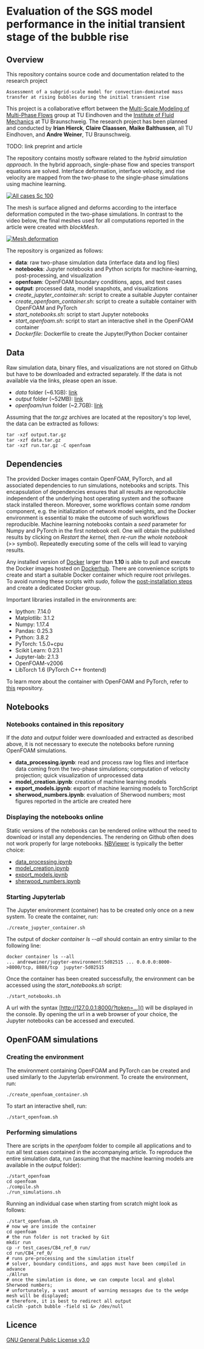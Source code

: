 # Evaluation of the SGS model performance in the initial transient stage of the bubble rise


## Overview

This repository contains source code and documentation related to the research project

```
Assessment of a subgrid-scale model for convection-dominated mass transfer at rising bubbles during the initial transient rise
```
This project is a collaborative effort between the [Multi-Scale Modeling of Multi-Phase Flows](https://www.tue.nl/en/research/research-groups/multi-scale-modelling-of-multi-phase-flows/) group at TU Eindhoven and the [Institute of Fluid Mechanics](https://www.tu-braunschweig.de/ism) at TU Braunschweig. The research project has been planned and conducted by **Irian Hierck**, **Claire Claassen**, **Maike Balthussen**, all TU Eindhoven, and **Andre Weiner**, TU Braunschweig.

TODO: link preprint and article

The repository contains mostly software related to the *hybrid simulation approach*. In the hybrid approach, single-phase flow and species transport equations are solved. Interface deformation, interface velocity, and rise velocity are mapped from the two-phase to the single-phase simulations using machine learning.

[![All cases Sc 100](https://img.youtube.com/vi/qhxbkvM2jAI/0.jpg)](https://www.youtube.com/watch?v=qhxbkvM2jAI)

The mesh is surface aligned and deforms according to the interface deformation computed in the two-phase simulations. In contrast to the video below, the final meshes used for all computations reported in the article were created with *blockMesh*.

[![Mesh deformation](https://img.youtube.com/vi/ytD2Qs3fCxk/0.jpg)](https://www.youtube.com/watch?v=ytD2Qs3fCxk)

The repository is organized as follows:

- **data**: raw two-phase simulation data (interface data and log files)
- **notebooks**: Jupyter notebooks and Python scripts for machine-learning, post-processing, and visualization
- **openfoam**: OpenFOAM boundary conditions, apps, and test cases
- **output**: processed data, model snapshots, and visualizations
- *create_jupyter_container.sh*: script to create a suitable Jupyter container
- *create_openfoam_container.sh*: script to create a suitable container with OpenFOAM and PyTorch
- *start_notebooks.sh*: script to start Jupyter notebooks
- *start_openfoam.sh*: script to start an interactive shell in the OpenFOAM container
- *Dockerfile*: Dockerfile to create the Jupyter/Python Docker container

## Data

Raw simulation data, binary files, and visualizations are not stored on Github but have to be downloaded and extracted separately. If the data is not available via the links, please open an issue.

- *data* folder (~6.1GB): [link](https://cloudstorage.tu-braunschweig.de/getlink/fiJfFmo9H2M72ENvWXPgRt2J/data.tar.gz)
- *output* folder (~52MB): [link](https://cloudstorage.tu-braunschweig.de/getlink/fiM8N7wSfWVzpvnxVwctDpr1/output.tar.gz)
- *openfoam/run* folder (~2.7GB): [link](https://cloudstorage.tu-braunschweig.de/getlink/fi4F1PpKkMJUDWHxEBU4JqcU/run.tar.gz)

Assuming that the *tar.gz* archives are located at the repository's top level, the data can be extracted as follows:
```
tar -xzf output.tar.gz
tar -xzf data.tar.gz
tar -xzf run.tar.gz -C openfoam
```

## Dependencies

The provided Docker images contain OpenFOAM, PyTorch, and all associated dependencies to run simulations, notebooks and scripts. This encapsulation of dependencies ensures that all results are reproducible independent of the underlying host operating system and the software stack installed thereon. Moreover, some workflows contain some *random* component, e.g. the initialization of network model weights, and the Docker environment is essential to make the outcome of such workflows reproducible. Machine learning notebooks contain a *seed* parameter for Numpy and PyTorch in the first notebook cell. One will obtain the published results by clicking on *Restart the kernel, then re-run the whole notebook* (>> symbol). Repeatedly executing some of the cells will lead to varying results.

Any installed version of [Docker](https://docs.docker.com/install/) larger than **1.10** is able to pull and execute the Docker images hosted on [Dockerhub](https://hub.docker.com/r/andreweiner/jupyter-environment). There are convenience scripts to create and start a suitable Docker container which require root privileges. To avoid running these scripts with *sudo*, follow the [post-installation steps](https://docs.docker.com/install/linux/linux-postinstall/) and create a dedicated Docker group.

Important libraries installed in the environments are:

- Ipython: 7.14.0
- Matplotlib: 3.1.2
- Numpy: 1.17.4
- Pandas: 0.25.3
- Python: 3.8.2
- PyTorch: 1.5.0+cpu
- Scikit Learn: 0.23.1
- Jupyter-lab: 2.1.3
- OpenFOAM-v2006
- LibTorch 1.6 (PyTorch C++ frontend)

To learn more about the container with OpenFOAM and PyTorch, refer to [this](https://github.com/AndreWeiner/of_pytorch_docker) repository.

## Notebooks

### Notebooks contained in this repository

If the *data* and *output* folder were downloaded and extracted as described above, it is not necessary to execute the notebooks before running OpenFOAM simulations.

- **data_processing.ipynb**: read and process raw log files and interface data coming from the two-phase simulations; computation of velocity projection; quick visualization of unprocessed data
- **model_creation.ipynb**: creation of machine learning models
- **export_models.ipynb**: export of machine learning models to TorchScript
- **sherwood_numbers.ipynb**: evaluation of Sherwood numbers; most figures reported in the article are created here

### Displaying the notebooks online

Static versions of the notebooks can be rendered online without the need to download or install any dependencies. The rendering on Github often does not work properly for large notebooks. [NBViewer](https://nbviewer.jupyter.org/) is typically the better choice:

- [data_processing.ipynb](https://nbviewer.jupyter.org/github/AndreWeiner/sgs_model_test_transient/blob/master/notebooks/data_processing.ipynb)
- [model_creation.ipynb](https://nbviewer.jupyter.org/github/AndreWeiner/sgs_model_test_transient/blob/master/notebooks/model_creation.ipynb)
- [export_models.ipynb](https://nbviewer.jupyter.org/github/AndreWeiner/sgs_model_test_transient/blob/master/notebooks/export_models.ipynb)
- [sherwood_numbers.ipynb](https://nbviewer.jupyter.org/github/AndreWeiner/sgs_model_test_transient/blob/master/notebooks/sherwood_numbers.ipynb)

### Starting Jupyterlab

The Jupyter environment (container) has to be created only once on a new system. To create the container, run:
```
./create_jupyter_container.sh
```
The output of *docker container ls --all* should contain an entry similar to the following line:

```
docker container ls --all
... andreweiner/jupyter-environment:5d02515 ... 0.0.0.0:8000->8000/tcp, 8888/tcp  jupyter-5d02515
```
Once the container has been created successfully, the environment can be accessed using the *start_notebooks.sh* script:

```
./start_notebooks.sh
```
A url with the syntax [http://127.0.0.1:8000/?token=...]() will be displayed in the console. By opening the url in a web browser of your choice, the Jupyter notebooks can be accessed and executed.

## OpenFOAM simulations

### Creating the environment

The environment containing OpenFOAM and PyTorch can be created and used similarly to the Jupyterlab environment. To create the environment, run:

```
./create_openfoam_container.sh
```
To start an interactive shell, run:
```
./start_openfoam.sh
```

### Performing simulations

There are scripts in the *openfoam* folder to compile all applications and to run all test cases contained in the accompanying article. To reproduce the entire simulation data, run (assuming that the machine learning models are available in the *output* folder):
```
./start_openfoam
cd openfoam
./compile.sh
./run_simulations.sh
```
Running an individual case when starting from scratch might look as follows:

```
./start_openfoam.sh
# now we are inside the container
cd openfoam
# the run folder is not tracked by Git
mkdir run
cp -r test_cases/CB4_ref_0 run/
cd run/CB4_ref_0/
# runs pre-processing and the simulation itself
# solver, boundary conditions, and apps must have been compiled in advance
./Allrun
# once the simulation is done, we can compute local and global Sherwood numbers;
# unfortunately, a vast amount of warning messages due to the wedge mesh will be displayed;
# therefore, it is best to redirect all output
calcSh -patch bubble -field s1 &> /dev/null
```

## Licence

[GNU General Public License v3.0](https://github.com/AndreWeiner/sgs_model_test_transient/blob/master/LICENSE)
